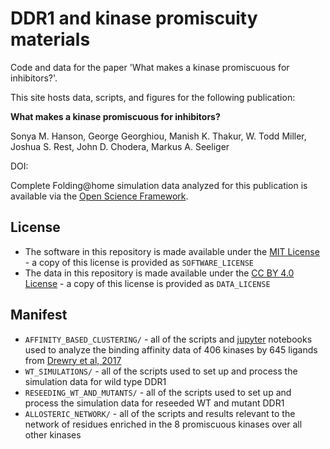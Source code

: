# DDR1 and kinase promiscuity materials
Code and data for the paper 'What makes a kinase promiscuous for inhibitors?'.

This site hosts data, scripts, and figures for the following publication:

**What makes a kinase promiscuous for inhibitors?**

Sonya M. Hanson, George Georghiou, Manish K. Thakur, W. Todd Miller, Joshua S. Rest, John D. Chodera, Markus A. Seeliger

DOI: 

Complete Folding@home simulation data analyzed for this publication is available via the [Open Science Framework](https://osf.io/4r8x2/).

## License 
* The software in this repository is made available under the [MIT License](https://opensource.org/licenses/MIT) - a copy of this license is provided as `SOFTWARE_LICENSE`
* The data in this repository is made available under the [CC BY 4.0 License](https://creativecommons.org/licenses/by/4.0/) - a copy of this license is provided as `DATA_LICENSE`

## Manifest

* `AFFINITY_BASED_CLUSTERING/` - all of the scripts and [jupyter](http://jupyter.org/) notebooks used to analyze the binding affinity data of 406 kinases by 645 ligands from [Drewry et al, 2017](https://doi.org/10.1371/journal.pone.0181585)
* `WT_SIMULATIONS/` - all of the scripts used to set up and process the simulation data for wild type DDR1
* `RESEEDING_WT_AND_MUTANTS/` - all of the scripts used to set up and process the simulation data for reseeded WT and mutant DDR1
* `ALLOSTERIC_NETWORK/` - all of the scripts and results relevant to the network of residues enriched in the 8 promiscuous kinases over all other kinases
